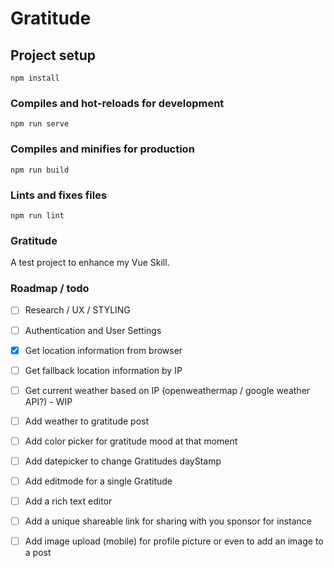 # Gratitude

## Project setup
```
npm install
```

### Compiles and hot-reloads for development
```
npm run serve
```

### Compiles and minifies for production
```
npm run build
```

### Lints and fixes files
```
npm run lint
```

### Gratitude
A test project to enhance my Vue Skill.

### Roadmap / todo
- [ ] Research / UX / STYLING
- [ ] Authentication and User Settings
- [x] Get location information from browser
- [ ] Get fallback location information by IP
- [ ] Get current weather based on IP (openweathermap / google weather API?) - WIP
- [ ] Add weather to gratitude post
- [ ] Add color picker for gratitude mood at that moment
- [ ] Add datepicker to change Gratitudes dayStamp
- [ ] Add editmode for a single Gratitude
- [ ] Add a rich text editor
- [ ] Add a unique shareable link for sharing with you sponsor for instance
- [ ] Add image upload (mobile) for profile picture or even to add an image to a post


